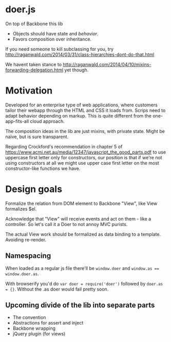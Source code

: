 doer.js
===========

On top of Backbone this lib
 * Objects should have state and *behavior*.
 * Favors composition over inheritance.

If you need someone to kill subclassing for you, try http://raganwald.com/2014/03/31/class-hierarchies-dont-do-that.html

We havent taken stance to http://raganwald.com/2014/04/10/mixins-forwarding-delegation.html yet though.

# Motivation

Developed for an enterprise type of web applications, where customers tailor their webapp through the HTML and CSS it loads from.
Scrips need to adapt behavior depending on markup. This is quite different from the one-app-fits-all cloud approach.

The composition ideas in the lib are just mixins, with private state. Might be naïve, but is sure transparent.

Regarding Crockford's recommendation in chapter 5 of https://www.acmi.net.au/media/12347/javascript_the_good_parts.pdf to use uppercase first letter only for constructors, our position is that if we're not using constructors at all we might use upper case first letter on the most constructor-like functions we have.

# Design goals

Formalize the relation from DOM element to Backbone "View", like View formalizes $el.

Acknowledge that "View" will receive events and act on them - like a controller.
So let's call it a Doer to not annoy MVC purists.

The actual View work should be formalized as data binding to a template. Avoiding re-render.

## Namespacing

When loaded as a regular js file there'll be `window.doer` and `window.as == window.doer.as`.

With browserify you'd do `var doer = require('doer')` followed by `doer.as = {}`. Without the .as doer would fail pretty soon.

## Upcoming divide of the lib into separate parts

 * The convention
 * Abstractions for assert and inject
 * Backbone wrapping
 * jQuery plugin (for views)
